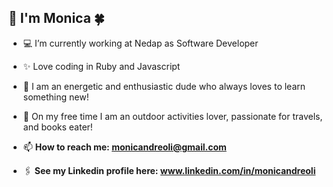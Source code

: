 ## 👋 I'm Monica 🍀 

- 💻 I’m currently working at Nedap as Software Developer
- ✨ Love coding in Ruby and Javascript
- 🦄 I am an energetic and enthusiastic dude who always loves to learn something new!
- 🌻 On my free time I am an outdoor activities lover, passionate for travels, and books eater!

- 📫 **How to reach me: monicandreoli@gmail.com** 
- 🖇 **See my Linkedin profile here: www.linkedin.com/in/monicandreoli**
